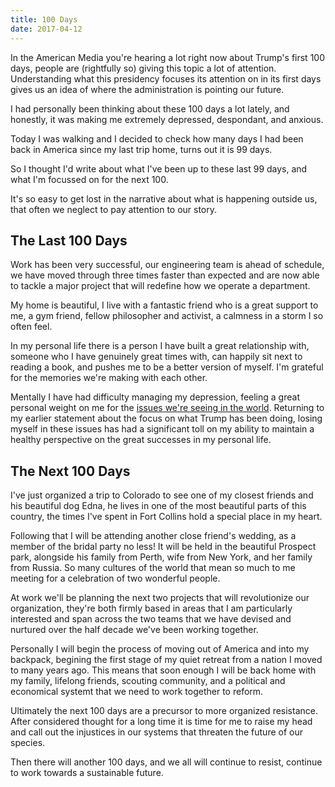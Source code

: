 ```yaml
---
title: 100 Days
date: 2017-04-12
---
```


In the American Media you're hearing a lot right now about Trump's first 100 days, people are (rightfully so) giving this topic a lot of attention. Understanding what this presidency focuses its attention on in its first days gives us an idea of where the administration is pointing our future.

I had personally been thinking about these 100 days a lot lately, and honestly, it was making me extremely depressed, despondant, and anxious.

Today I was walking and I decided to check how many days I had been back in America since my last trip home, turns out it is 99 days.

So I thought I'd write about what I've been up to these last 99 days, and what I'm focussed on for the next 100.

It's so easy to get lost in the narrative about what is happening outside us, that often we neglect to pay attention to our story.

## The Last 100 Days

Work has been very successful, our engineering team is ahead of schedule, we have moved through three times faster than expected and are now able to tackle a major project that will redefine how we operate a department.

My home is beautiful, I live with a fantastic friend who is a great support to me, a gym friend, fellow philosopher and activist, a calmness in a storm I so often feel.

In my personal life there is a person I have built a great relationship with, someone who I have genuinely great times with, can happily sit next to reading a book, and pushes me to be a better version of myself. I'm grateful for the memories we're making with each other.

Mentally I have had difficulty managing my depression, feeling a great personal weight on me for the [issues we're seeing in the world](https://dirkkelly.com/2017/04/america-attacks-syria/). Returning to my earlier statement about the focus on what Trump has been doing, losing myself in these issues has had a significant toll on my ability to maintain a healthy perspective on the great successes in my personal life.

## The Next 100 Days

I've just organized a trip to Colorado to see one of my closest friends and his beautiful dog Edna, he lives in one of the most beautiful parts of this country, the times I've spent in Fort Collins hold a special place in my heart.

Following that I will be attending another close friend's wedding, as a member of the bridal party no less! It will be held in the beautiful Prospect park, alongside his family from Perth, wife from New York, and her family from Russia. So many cultures of the world that mean so much to me meeting for a celebration of two wonderful people.

At work we'll be planning the next two projects that will revolutionize our organization, they're both firmly based in areas that I am particularly interested and span across the two teams that we have devised and nurtured over the half decade we've been working together.

Personally I will begin the process of moving out of America and into my backpack, begining the first stage of my quiet retreat from a nation I moved to many years ago. This means that soon enough I will be back home with my family, lifelong friends, scouting community, and a political and economical systemt that we need to work together to reform.

Ultimately the next 100 days are a precursor to more organized resistance. After considered thought for a long time it is time for me to raise my head and call out the injustices in our systems that threaten the future of our species.

Then there will another 100 days, and we all will continue to resist, continue to work towards a sustainable future.
